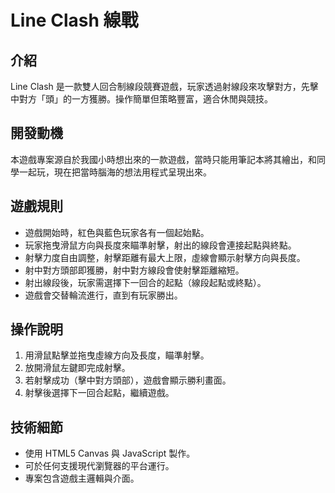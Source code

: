 # Line Clash 線戰

## 介紹
Line Clash 是一款雙人回合制線段競賽遊戲，玩家透過射線段來攻擊對方，先擊中對方「頭」的一方獲勝。操作簡單但策略豐富，適合休閒與競技。

## 開發動機
本遊戲專案源自於我國小時想出來的一款遊戲，當時只能用筆記本將其繪出，和同學一起玩，現在把當時腦海的想法用程式呈現出來。

## 遊戲規則
- 遊戲開始時，紅色與藍色玩家各有一個起始點。
- 玩家拖曳滑鼠方向與長度來瞄準射擊，射出的線段會連接起點與終點。
- 射擊力度自由調整，射擊距離有最大上限，虛線會顯示射擊方向與長度。
- 射中對方頭部即獲勝，射中對方線段會使射擊距離縮短。
- 射出線段後，玩家需選擇下一回合的起點（線段起點或終點）。
- 遊戲會交替輪流進行，直到有玩家勝出。

## 操作說明
1. 用滑鼠點擊並拖曳虛線方向及長度，瞄準射擊。
2. 放開滑鼠左鍵即完成射擊。
3. 若射擊成功（擊中對方頭部），遊戲會顯示勝利畫面。
4. 射擊後選擇下一回合起點，繼續遊戲。

## 技術細節
- 使用 HTML5 Canvas 與 JavaScript 製作。
- 可於任何支援現代瀏覽器的平台運行。
- 專案包含遊戲主邏輯與介面。
